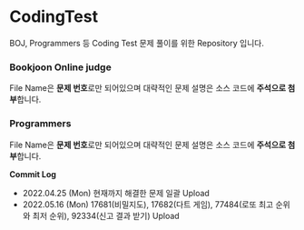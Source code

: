 # CodingTest
BOJ, Programmers 등 Coding Test 문제 풀이를 위한 Repository 입니다.    

### Bookjoon Online judge
File Name은 **문제 번호**로만 되어있으며 대략적인 문제 설명은 소스 코드에 **주석으로 첨부**합니다.    

### Programmers
File Name은 **문제 번호**로만 되어있으며 대략적인 문제 설명은 소스 코드에 **주석으로 첨부**합니다.

  **Commit Log**
  - 2022.04.25 (Mon) 현재까지 해결한 문제 일괄 Upload
  - 2022.05.16 (Mon) 17681(비밀지도), 17682(다트 게임), 77484(로또 최고 순위와 최저 순위), 92334(신고 결과 받기) Upload
